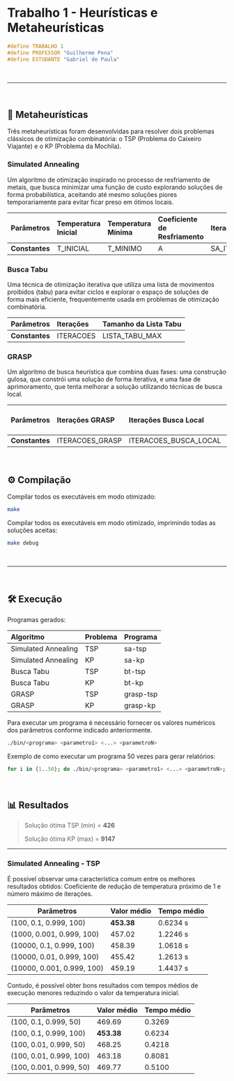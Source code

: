# **Trabalho 1 - Heurísticas e Metaheurísticas**

```cpp
#define TRABALHO 1
#define PROFESSOR "Guilherme Pena"
#define ESTUDANTE "Gabriel de Paula"
```

&nbsp;

---

&nbsp;

## 🧠 **Metaheurísticas**

Três metaheurísticas foram desenvolvidas para resolver dois problemas clássicos de otimização combinatória: o TSP (Problema do Caixeiro Viajante) e o KP (Problema da Mochila).

### **Simulated Annealing**

Um algoritmo de otimização inspirado no processo de resfriamento de metais, que busca minimizar uma função de custo explorando soluções de forma probabilística, aceitando até mesmo soluções piores temporariamente para evitar ficar preso em ótimos locais.

| **Parâmetros** | **Temperatura Inicial** | **Temperatura Mínima** |**Coeficiente de Resfriamento** | **Iterações** |
|:-|:-|:-|:-|:-|
| **Constantes** | T_INICIAL | T_MINIMO | A | SA_ITERACOES |

### **Busca Tabu**

Uma técnica de otimização iterativa que utiliza uma lista de movimentos proibidos (tabu) para evitar ciclos e explorar o espaço de soluções de forma mais eficiente, frequentemente usada em problemas de otimização combinatória.

| **Parâmetros** | **Iterações** | **Tamanho da Lista Tabu** |
|:-|:-|:-|
| **Constantes** | ITERACOES | LISTA_TABU_MAX |

### **GRASP**

Um algoritmo de busca heurística que combina duas fases: uma construção gulosa, que constrói uma solução de forma iterativa, e uma fase de aprimoramento, que tenta melhorar a solução utilizando técnicas de busca local.

| **Parâmetros** | **Iterações GRASP** | **Iterações Busca Local** | **Coeficiente de Aceitação** |
|:-|:-|:-|:-|
| **Constantes** | ITERACOES_GRASP | ITERACOES_BUSCA_LOCAL | A |

&nbsp;

## ⚙️ **Compilação**

Compilar todos os executáveis em modo otimizado:

```bash
make
```

Compilar todos os executáveis em modo otimizado, imprimindo todas as soluções aceitas:

```bash
make debug
```

&nbsp;

---

&nbsp;

## 🛠️ **Execução**

Programas gerados:

| **Algoritmo** | **Problema** | **Programa** |
|:-|:-|:-|
| Simulated Annealing | TSP | sa-tsp |
| Simulated Annealing | KP | sa-kp |
| Busca Tabu | TSP | bt-tsp |
| Busca Tabu | KP | bt-kp |
| GRASP | TSP | grasp-tsp |
| GRASP | KP | grasp-kp |

Para executar um programa é necessário fornecer os valores numéricos dos parâmetros conforme indicado anteriormente.

```bash
./bin/<programa> <parametro1> <...> <parametroN>
```

Exemplo de como executar um programa 50 vezes para gerar relatórios:

```bash
for i in {1..50}; do ./bin/<programa> <parametro1> <...> <parametroN>; done
```

&nbsp;

## 📊 **Resultados**

> Solução ótima TSP (min) = **426**
>
> Solução ótima KP (max) = **9147**

---

### **Simulated Annealing - TSP**

É possível observar uma característica comum entre os melhores resultados obtidos: Coeficiente de redução de temperatura próximo de 1 e número máximo de iterações.

| Parâmetros | Valor médio | Tempo médio |
|-|-|-|
| (100, 0.1, 0.999, 100) | **453.38** | 0.6234 s |
| (1000, 0.001, 0.999, 100) | 457.02 | 1.2246 s |
| (10000, 0.1, 0.999, 100) | 458.39 | 1.0618 s |
| (10000, 0.01, 0.999, 100) | 455.42 | 1.2613 s |
| (10000, 0.001, 0.999, 100) | 459.19 | 1.4437 s |

Contudo, é possível obter bons resultados com tempos médios de execução menores reduzindo o valor da temperatura inicial.

| Parâmetros | Valor médio | Tempo médio |
|-|-|-|
| (100, 0.1, 0.999, 50) | 469.69 | 0.3269 |
| (100, 0.1, 0.999, 100) | **453.38** | 0.6234 |
| (100, 0.01, 0.999, 50) | 468.25 | 0.4218 |
| (100, 0.01, 0.999, 100) | 463.18 | 0.8081 |
| (100, 0.001, 0.999, 50) | 469.77 | 0.5100 |

